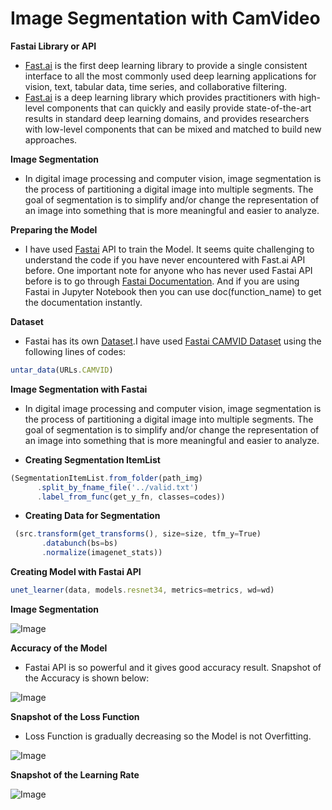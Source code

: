 # **Image Segmentation with CamVideo**

**Fastai Library or API**
- [Fast.ai](https://www.fast.ai/about/) is the first deep learning library to provide a single consistent interface to all the most commonly used deep learning applications for vision, text, tabular data, time series, and collaborative filtering.
- [Fast.ai](https://www.fast.ai/about/) is a deep learning library which provides practitioners with high-level components that can quickly and easily provide state-of-the-art results in standard deep learning domains, and provides researchers with low-level components that can be mixed and matched to build new approaches.

**Image Segmentation**
- In digital image processing and computer vision, image segmentation is the process of partitioning a digital image into multiple segments. The goal of segmentation is to simplify and/or change the representation of an image into something that is more meaningful and easier to analyze.

**Preparing the Model**
- I have used [Fastai](https://www.fast.ai/about/) API to train the Model. It seems quite challenging to understand the code if you have never encountered with Fast.ai API before.
One important note for anyone who has never used Fastai API before is to go through [Fastai Documentation](https://docs.fast.ai/). And if you are using Fastai in Jupyter Notebook then you can use doc(function_name) to get the documentation instantly.

**Dataset**
- Fastai has its own [Dataset](https://docs.fast.ai/datasets.html).I have used [Fastai CAMVID Dataset](https://course.fast.ai/datasets) using the following lines of codes:

```javascript
untar_data(URLs.CAMVID)
```

**Image Segmentation with Fastai**
- In digital image processing and computer vision, image segmentation is the process of partitioning a digital image into multiple segments. The goal of segmentation is to simplify and/or change the representation of an image into something that is more meaningful and easier to analyze.

- **Creating Segmentation ItemList**

```javascript
(SegmentationItemList.from_folder(path_img)
      .split_by_fname_file('../valid.txt')
      .label_from_func(get_y_fn, classes=codes))
```

- **Creating Data for Segmentation**
  
 ```javascript
  (src.transform(get_transforms(), size=size, tfm_y=True)
        .databunch(bs=bs)
        .normalize(imagenet_stats))
 ```

**Creating Model with Fastai API**

```javascript
unet_learner(data, models.resnet34, metrics=metrics, wd=wd)
```

**Image Segmentation**

![Image](https://res.cloudinary.com/dge89aqpc/image/upload/v1596630592/Seg_spjwsr.png)

**Accuracy of the Model**
- Fastai API is so powerful and it gives good accuracy result. Snapshot of the Accuracy is shown below:

![Image](https://res.cloudinary.com/dge89aqpc/image/upload/v1596630819/Acc_oyvfg4.png)

**Snapshot of the Loss Function**
- Loss Function is gradually decreasing so the Model is not Overfitting.

![Image](https://res.cloudinary.com/dge89aqpc/image/upload/v1596630918/Leaern_abn9x8.png)

**Snapshot of the Learning Rate**

![Image](https://res.cloudinary.com/dge89aqpc/image/upload/v1596631100/Learnin_it1vrq.png)
 
